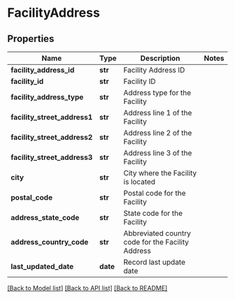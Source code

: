 # FacilityAddress

## Properties
Name | Type | Description | Notes
------------ | ------------- | ------------- | -------------
**facility_address_id** | **str** | Facility Address ID | 
**facility_id** | **str** | Facility ID | 
**facility_address_type** | **str** | Address type for the Facility | 
**facility_street_address1** | **str** | Address line 1 of the Facility | 
**facility_street_address2** | **str** | Address line 2 of the Facility | 
**facility_street_address3** | **str** | Address line 3 of the Facility | 
**city** | **str** | City where the Facility is located | 
**postal_code** | **str** | Postal code for the Facility | 
**address_state_code** | **str** | State code for the Facility | 
**address_country_code** | **str** | Abbreviated country code for the Facility Address | 
**last_updated_date** | **date** | Record last update date | 

[[Back to Model list]](../README.md#documentation-for-models) [[Back to API list]](../README.md#documentation-for-api-endpoints) [[Back to README]](../README.md)


